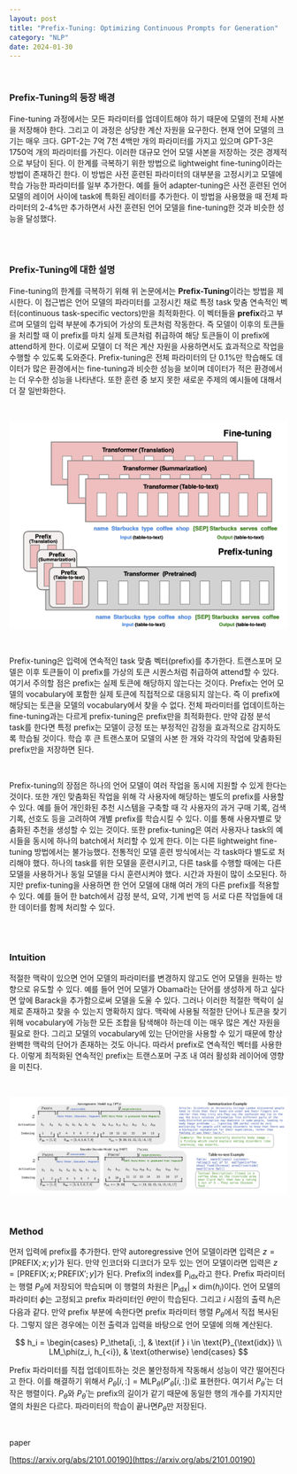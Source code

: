 ```yaml
---
layout: post
title: "Prefix-Tuning: Optimizing Continuous Prompts for Generation"
category: "NLP"
date: 2024-01-30
---
```


<br>

### Prefix-Tuning의 등장 배경

Fine-tuning 과정에서는 모든 파라미터를 업데이트해야 하기 때문에 모델의 전체 사본을 저장해야 한다. 그리고 이 과정은 상당한 계산 자원을 요구한다. 현재 언어 모델의 크기는 매우 크다. GPT-2는 7억 7천 4백만 개의 파라미터를 가지고 있으며 GPT-3은 1750억 개의 파라미터를 가진다. 이러한 대규모 언어 모델 사본을 저장하는 것은 경제적으로 부담이 된다. 이 한계를 극복하기 위한 방법으로 lightweight fine-tuning이라는 방법이 존재하긴 한다. 이 방법은 사전 훈련된 파라미터의 대부분을 고정시키고 모델에 학습 가능한 파라미터를 일부 추가한다. 예를 들어 adapter-tuning은 사전 훈련된 언어 모델의 레이어 사이에 task에 특화된 레이터를 추가한다. 이 방법을 사용했을 때 전체 파라미터의 2-4%만 추가하면서 사전 훈련된 언어 모델을 fine-tuning한 것과 비슷한 성능을 달성했다. 

<br>
<br>

### Prefix-Tuning에 대한 설명

Fine-tuning의 한계를 극복하기 위해 위 논문에서는 **Prefix-Tuning**이라는 방법을 제시한다. 이 접근법은 언어 모델의 파라미터를 고정시킨 채로 특정 task 맞춤 연속적인 벡터(continuous task-specific vectors)만을 최적화한다. 이 벡터들을 **prefix**라고 부르며 모델의 입력 부분에 추가되어 가상의 토큰처럼 작동한다. 즉 모델이 이후의 토큰들을 처리할 때 이 prefix를 마치 실제 토큰처럼 취급하여 해당 토큰들이 이 prefix에 attend하게 한다. 이로써 모델이 더 적은 계산 자원을 사용하면서도 효과적으로 작업을 수행할 수 있도록 도와준다. Prefix-tuning은 전체 파라미터의 단 0.1%만 학습해도 데이터가 많은 환경에서는 fine-tuning과 비슷한 성능을 보이며 데이터가 적은 환경에서는 더 우수한 성능을 나타낸다. 또한 훈련 중 보지 못한 새로운 주제의 예시들에 대해서 더 잘 일반화한다.

<br>

![Untitled](/assets/Prefix-Tuning%20Optimizing%20Continuous%20Prompts%20for%20Ge%200e8e45588f3e415a96416a93db762770/Untitled.png)

<br>

Prefix-tuning은 입력에 연속적인 task 맞춤 벡터(prefix)를 추가한다. 트랜스포머 모델은 이후 토큰들이 이 prefix를 가상의 토큰 시퀀스처럼 취급하여 attend할 수 있다. 여기서 주의할 점은 prefix는 실제 토큰에 해당하지 않는다는 것이다. Prefix는 언어 모델의 vocabulary에 포함한 실제 토큰에 직접적으로 대응되지 않는다. 즉 이 prefix에 해당되는 토큰을 모델의 vocabulary에서 찾을 수 없다. 전체 파라미터를 업데이트하는 fine-tuning과는 다르게 prefix-tuning은 prefix만을 최적화한다. 만약 감정 분석 task를 한다면 특정 prefix는 모델이 긍정 또는 부정적인 감정을 효과적으로 감지하도록 학습될 것이다. 학습 후 큰 트랜스포머 모델의 사본 한 개와 각각의 작업에 맞춤화된 prefix만을 저장하면 된다. 

<br>

Prefix-tuning의 장점은 하나의 언어 모델이 여러 작업을 동시에 지원할 수 있게 한다는 것이다. 또한 개인 맞춤화된 작업을 위해 각 사용자에 해당하는 별도의 prefix를 사용할 수 있다. 예를 들어 개인화된 추천 시스템을 구축할 때 각 사용자의 과거 구매 기록, 검색 기록, 선호도 등을 고려하여 개별 prefix를 학습시킬 수 있다. 이를 통해 사용자별로 맞춤화된 추천을 생성할 수 있는 것이다. 또한 prefix-tuning은 여러 사용자나 task의 예시들을 동시에 하나의 batch에서 처리할 수 있게 한다. 이는 다른 lightweight fine-tuning 방법에서는 불가능했다. 전통적인 모델 훈련 방식에서는 각 task마다 별도로 처리해야 했다. 하나의 task를 위한 모델을 훈련시키고, 다른 task를 수행할 때에는 다른 모델을 사용하거나 동일 모델을 다시 훈련시켜야 했다. 시간과 자원이 많이 소모된다. 하지만 prefix-tuning을 사용하면 한 언어 모델에 대해 여러 개의 다른 prefix를 적용할 수 있다. 예를 들어 한 batch에서 감정 분석, 요약, 기계 번역 등 서로 다른 작업들에 대한 데이터를 함께 처리할 수 있다. 

<br>
<br>

### **Intuition**

적절한 맥락이 있으면 언어 모델의 파라미터를 변경하지 않고도 언어 모델을 원하는 방향으로 유도할 수 있다. 예를 들어 언어 모델가 Obama라는 단어를 생성하게 하고 싶다면 앞에 Barack을 추가함으로써 모델을 도울 수 있다. 그러나 이러한 적절한 맥락이 실제로 존재하고 찾을 수 있는지 명확하지 않다. 맥락에 사용될 적절한 단어나 토큰을 찾기 위해 vocabulary에 가능한 모든 조합을 탐색해야 하는데 이는 매우 많은 계산 자원을 필요로 한다. 그리고 모델의 vocabulary에 있는 단어만을 사용할 수 있기 때문에 항상 완벽한 맥락의 단어가 존재하는 것도 아니다. 따라서 prefix로 연속적인 벡터를 사용한다. 이렇게 최적화된 연속적인 prefix는 트랜스포머 구조 내 여러 활성화 레이어에 영향을 미친다. 

<br>

![Untitled](/assets/Prefix-Tuning%20Optimizing%20Continuous%20Prompts%20for%20Ge%200e8e45588f3e415a96416a93db762770/Untitled%201.png)


<br>

### Method

먼저 입력에 prefix를 추가한다. 만약 autoregressive 언어 모델이라면 입력은 $z = [\text{PREFIX};x;y]$가 된다. 만약 인코더와 디코더가 모두 있는 언어 모델이라면 입력은 $z=[\text{PREFIX};x;\text{PREFIX}';y]$가 된다. Prefix의 index를 $\text{P} _ \text{idx}$라고 한다. Prefix 파라미터는 행렬 $P_\theta$에 저장되어 학습되며 이 행렬의 차원은 $\vert\text{P}_{\text{idx}}\vert \times \text{dim}(h_i)$이다. 언어 모델의 파라미터 $\phi$는 고정되고 prefix 파라미터인 $\theta$만이 학습된다. 그리고 $i$ 시점의 출력 $h_i$은 다음과 같다. 만약 prefix 부분에 속한다면 prefix 파라미터 행렬 $P_\theta$에서 직접 복사된다. 그렇지 않은 경우에는 이전 출력과 입력을 바탕으로 언어 모델에 의해 계산된다.

$$
h_i = 
\begin{cases} 
P_\theta[i, :], & \text{if } i \in \text{P}_{\text{idx}} \\
LM_\phi(z_i, h_{<i}), & \text{otherwise}
\end{cases}
$$

Prefix 파라미터를 직접 업데이트하는 것은 불안정하게 작동해서 성능이 약간 떨어진다고 한다. 이를 해결하기 위해서 $P_\theta[i, :] = \text{MLP}_\theta(P'_\theta[i, :])$로 표현한다. 여기서 $P_\theta'$는 더 작은 행렬이다. $P_\theta$와 $P_\theta'$는 prefix의 길이가 같기 때문에 동일한 행의 개수를 가지지만 열의 차원은 다르다. 파라미터의 학습이 끝나면$P_\theta$만 저장된다.

<br>

paper

[https://arxiv.org/abs/2101.00190](https://arxiv.org/abs/2101.00190)